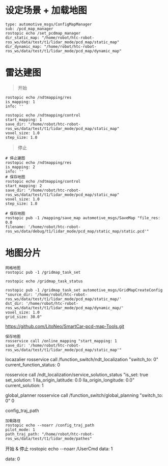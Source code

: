 # 设定场景 + 加载地图

```
type: automotive_msgs/ConfigMapManager
sub: /pcd_map_manager
rostopic echo /set_pcdmap_manager
dir_static_map: "/home/robot/htc-robot-ros_ws/data/test/t1/lidar_mode/pcd_map/static_map"
dir_dynamic_map: "/home/robot/htc-robot-ros_ws/data/test/t1/lidar_mode/pcd_map/dynamic_map"
```

# 雷达建图

> 开始

```
rostopic echo /ndtmapping/res
is_mapping: 1
info: ''

rostopic echo /ndtmapping/control
start_mapping: 1
save_dir: "/home/robot/htc-robot-ros_ws/data/test/t1/lidar_mode/pcd_map/static_map"
voxel_size: 1.0
step_size: 1.0
```

> 停止

```shell
# 停止建图
rostopic echo /ndtmapping/res
is_mapping: 2
info: ''
# 保存地图
rostopic echo /ndtmapping/control
start_mapping: 2
save_dir: "/home/robot/htc-robot-ros_ws/data/test/t1/lidar_mode/pcd_map/static_map"
voxel_size: 1.0
step_size: 1.0
```

```shell
# 保存地图
rostopic pub -1 /mapping/save_map automotive_msgs/SaveMap "file_res: 0.0
filename: '/home/robot/htc-robot-ros_ws/data/debug/t1/lidar_mode/pcd_map/static_map/static.pcd'"
```

# 地图分片

```shell
网格地图
rostopic pub -1 /gridmap_task_set

rostopic echo /gridmap_task_status

rostopic pub -1 /gridmap_task_set automotive_msgs/GridMapCreateConfig "source_dir: '/home/robot/htc-robot-ros_ws/data/test/t1/lidar_mode/pcd_map/static_map/'
dst_dir: '/home/robot/htc-robot-ros_ws/data/test/t1/lidar_mode/pcd_map/dynamic_map/'
voxel_size: 1.0
grid_size: 30.0"
```

https://github.com/LitoNeo/SmartCar-pcd-map-Tools.git

```
保存地图
rosservice call /online_mapping "start_mapping: 1
save_dir: '/home/robot/htc-robot-ros_ws/data/test/t1/lidar_mode/pcd_map/static_map'"
```

locazalier
rosservice call /function_switch/ndt_localization "switch_to: 0"
current_function_status: 0

rosservice call /ndt_localization/service_solution_status "is_set: true
set_solution: 1
lla_origin_latitude: 0.0
lla_origin_longitude: 0.0"
current_solution: 1

global_planner
rosservice call /function_switch/global_planning "switch_to: 0" 0

config_traj_path

```
加载路径
rostopic echo --noarr /config_traj_path
pilot_mode: 1
path_traj_path: "/home/robot/htc-robot-ros_ws/data/test/t1/lidar_mode/pathes"
```

开始 & 停止
rostopic echo --noarr /UserCmd
data: 1

data: 0



